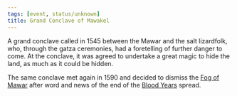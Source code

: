 ```yaml
---
tags: [event, status/unknown]
title: Grand Conclave of Mawakel
---
```



A grand conclave called in 1545 between the Mawar and the salt lizardfolk, who, through the gatza ceremonies, had a foretelling of further danger to come. At the conclave, it was agreed to undertake a great magic to hide the land, as much as it could be hidden. 

The same conclave met again in 1590 and decided to dismiss the [Fog of Mawar](<../fog-of-mawar.md>) after word and news of the end of the [Blood Years](<../blood-years.md>) spread.